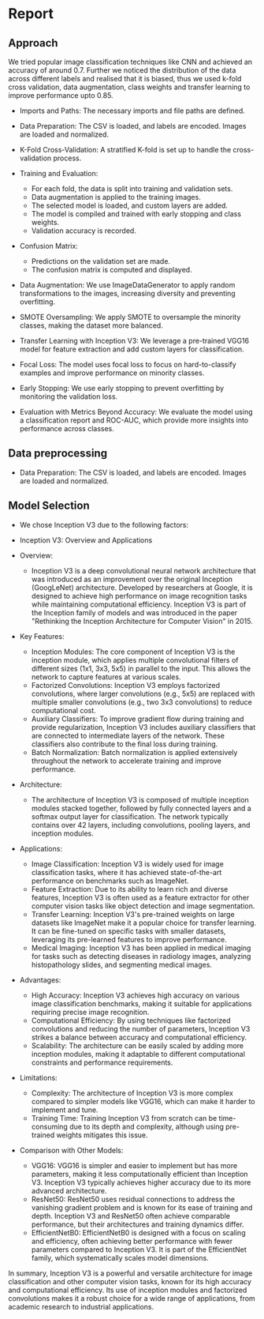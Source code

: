 # Report
## Approach 
We tried popular image classification techniques like CNN and achieved an accuracy of around 0.7. Further we noticed the distribution of the data across different labels and realised that it is biased, thus we used k-fold cross validation, data augmentation, class weights and transfer learning to improve performance upto 0.85. 
  - Imports and Paths: The necessary imports and file paths are defined.
  - Data Preparation: The CSV is loaded, and labels are encoded. Images are loaded and normalized.
  - K-Fold Cross-Validation: A stratified K-fold is set up to handle the cross-validation process.
  - Training and Evaluation:
    - For each fold, the data is split into training and validation sets.
    - Data augmentation is applied to the training images.
    - The selected model is loaded, and custom layers are added.
    - The model is compiled and trained with early stopping and class weights.
    - Validation accuracy is recorded.
  - Confusion Matrix:
    - Predictions on the validation set are made.
    - The confusion matrix is computed and displayed.
  - Data Augmentation: We use ImageDataGenerator to apply random transformations to the images, increasing diversity and preventing overfitting.

  - SMOTE Oversampling: We apply SMOTE to oversample the minority classes, making the dataset more balanced.

  - Transfer Learning with Inception V3: We leverage a pre-trained VGG16 model for feature extraction and add custom layers for classification.

  - Focal Loss: The model uses focal loss to focus on hard-to-classify examples and improve performance on minority classes.

  - Early Stopping: We use early stopping to prevent overfitting by monitoring the validation loss.

  - Evaluation with Metrics Beyond Accuracy: We evaluate the model using a classification report and ROC-AUC, which provide more insights into performance across classes.
## Data preprocessing
  - Data Preparation: The CSV is loaded, and labels are encoded. Images are loaded and normalized.
## Model Selection
  - We chose Inception V3 due to the following factors:
  - Inception V3: Overview and Applications
  - Overview:
    - Inception V3 is a deep convolutional neural network architecture that was introduced as an improvement over the original Inception (GoogLeNet) architecture. Developed by researchers at Google, it is designed to achieve high performance on image recognition tasks while maintaining computational efficiency. Inception V3 is part of the Inception family of models and was introduced in the paper "Rethinking the Inception Architecture for Computer Vision" in 2015.

  - Key Features:

    - Inception Modules: The core component of Inception V3 is the inception module, which applies multiple convolutional filters of different sizes (1x1, 3x3, 5x5) in parallel to the input. This allows the network to capture features at various scales.
    - Factorized Convolutions: Inception V3 employs factorized convolutions, where larger convolutions (e.g., 5x5) are replaced with multiple smaller convolutions (e.g., two 3x3 convolutions) to reduce computational cost.
    - Auxiliary Classifiers: To improve gradient flow during training and provide regularization, Inception V3 includes auxiliary classifiers that are connected to intermediate layers of the network. These classifiers also contribute to the final loss during training.
    - Batch Normalization: Batch normalization is applied extensively throughout the network to accelerate training and improve performance.
  - Architecture:
    - The architecture of Inception V3 is composed of multiple inception modules stacked together, followed by fully connected layers and a softmax output layer for classification. The network typically contains over 42 layers, including convolutions, pooling layers, and inception modules.

  - Applications:

    - Image Classification: Inception V3 is widely used for image classification tasks, where it has achieved state-of-the-art performance on benchmarks such as ImageNet.
    - Feature Extraction: Due to its ability to learn rich and diverse features, Inception V3 is often used as a feature extractor for other computer vision tasks like object detection and image segmentation.
    - Transfer Learning: Inception V3's pre-trained weights on large datasets like ImageNet make it a popular choice for transfer learning. It can be fine-tuned on specific tasks with smaller datasets, leveraging its pre-learned features to improve performance.
    - Medical Imaging: Inception V3 has been applied in medical imaging for tasks such as detecting diseases in radiology images, analyzing histopathology slides, and segmenting medical images.
  - Advantages:

    - High Accuracy: Inception V3 achieves high accuracy on various image classification benchmarks, making it suitable for applications requiring precise image recognition.
    - Computational Efficiency: By using techniques like factorized convolutions and reducing the number of parameters, Inception V3 strikes a balance between accuracy and computational efficiency.
    - Scalability: The architecture can be easily scaled by adding more inception modules, making it adaptable to different computational constraints and performance requirements.
  - Limitations:

    - Complexity: The architecture of Inception V3 is more complex compared to simpler models like VGG16, which can make it harder to implement and tune.
    - Training Time: Training Inception V3 from scratch can be time-consuming due to its depth and complexity, although using pre-trained weights mitigates this issue.
  - Comparison with Other Models:

    - VGG16: VGG16 is simpler and easier to implement but has more parameters, making it less computationally efficient than Inception V3. Inception V3 typically achieves higher accuracy due to its more advanced architecture.
    - ResNet50: ResNet50 uses residual connections to address the vanishing gradient problem and is known for its ease of training and depth. Inception V3 and ResNet50 often achieve comparable performance, but their architectures and training dynamics differ.
    - EfficientNetB0: EfficientNetB0 is designed with a focus on scaling and efficiency, often achieving better performance with fewer parameters compared to Inception V3. It is part of the EfficientNet family, which systematically scales model dimensions.

In summary, Inception V3 is a powerful and versatile architecture for image classification and other computer vision tasks, known for its high accuracy and computational efficiency. Its use of inception modules and factorized convolutions makes it a robust choice for a wide range of applications, from academic research to industrial applications.


